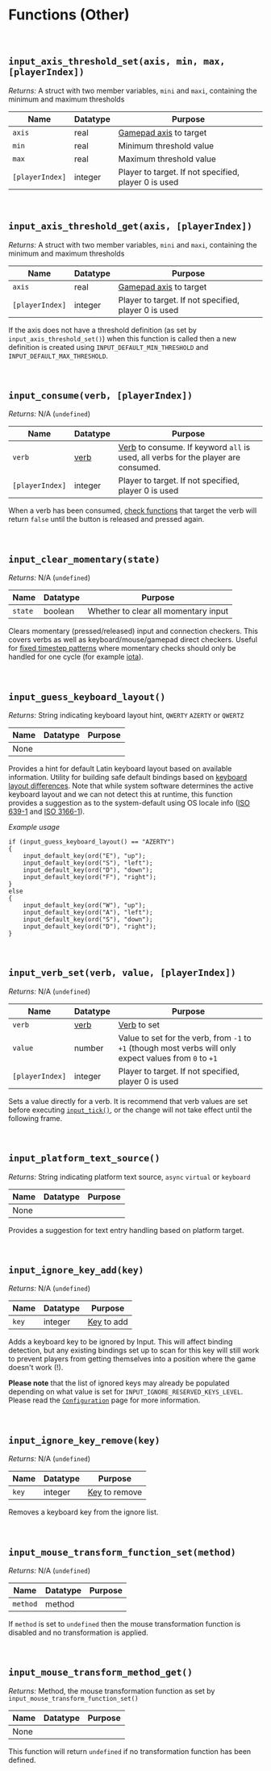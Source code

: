 # Functions (Other)

&nbsp;

## `input_axis_threshold_set(axis, min, max, [playerIndex])`

*Returns:* A struct with two member variables, `mini` and `maxi`, containing the minimum and maximum thresholds

|Name           |Datatype|Purpose                                             |
|---------------|--------|----------------------------------------------------|
|`axis`         |real    |[Gamepad axis](https://docs2.yoyogames.com/source/_build/3_scripting/4_gml_reference/controls/gamepad%20input/index.html) to target|
|`min`          |real    |Minimum threshold value                             |
|`max`          |real    |Maximum threshold value                             |
|`[playerIndex]`|integer |Player to target. If not specified, player 0 is used|

&nbsp;

## `input_axis_threshold_get(axis, [playerIndex])`

*Returns:* A struct with two member variables, `mini` and `maxi`, containing the minimum and maximum thresholds

|Name           |Datatype|Purpose                                             |
|---------------|--------|----------------------------------------------------|
|`axis`         |real    |[Gamepad axis](https://docs2.yoyogames.com/source/_build/3_scripting/4_gml_reference/controls/gamepad%20input/index.html) to target|
|`[playerIndex]`|integer |Player to target. If not specified, player 0 is used|

If the axis does not have a threshold definition (as set by `input_axis_threshold_set()`) when this function is called then a new definition is created using `INPUT_DEFAULT_MIN_THRESHOLD` and `INPUT_DEFAULT_MAX_THRESHOLD`.

&nbsp;

## `input_consume(verb, [playerIndex])`

*Returns:* N/A (`undefined`)

|Name           |Datatype                            |Purpose                                                                                                          |
|---------------|------------------------------------|-----------------------------------------------------------------------------------------------------------------|
|`verb`         |[verb](Verbs-and-Alternate-Bindings)|[Verb](Verbs-and-Alternate-Bindings) to consume. If keyword `all` is used, all verbs for the player are consumed.|
|`[playerIndex]`|integer                             |Player to target. If not specified, player 0 is used                                                             |

When a verb has been consumed, [check functions](Functions-(Checkers)) that target the verb will return `false` until the button is released and pressed again.

&nbsp;

## `input_clear_momentary(state)`

*Returns:* N/A (`undefined`)

|Name   |Datatype|Purpose       |
|-------|--------|--------------|
|`state`|boolean |Whether to clear all momentary input|

Clears momentary (pressed/released) input and connection checkers. This covers verbs as well as keyboard/mouse/gamepad direct checkers. Useful for [fixed timestep patterns](https://gafferongames.com/post/fix_your_timestep/) where momentary checks should only be handled for one cycle (for example [iota](https://github.com/JujuAdams/iota)).

&nbsp;

## `input_guess_keyboard_layout()`

*Returns:* String indicating keyboard layout hint, `QWERTY` `AZERTY` or `QWERTZ`

|Name           |Datatype                                                             |Purpose                                                                         |
|---------------|---------------------------------------------------------------------|--------------------------------------------------------------------------------|
|None         | |

Provides a hint for default Latin keyboard layout based on available information. Utility for building safe default bindings based on [keyboard layout differences](https://www.typingpal.com/en/news/what-is-the-difference-between-QWERTY-QWERTZ-and-AZERTY-keyboards). Note that while system software determines the active keyboard layout and we can not detect this at runtime, this function provides a suggestion as to the system-default using OS locale info ([ISO 639-1](https://en.wikipedia.org/wiki/ISO_639-1) and [ISO 3166-1](https://en.wikipedia.org/wiki/ISO_3166-1)).

_Example usage_
```
if (input_guess_keyboard_layout() == "AZERTY")
{
    input_default_key(ord("E"), "up");
    input_default_key(ord("S"), "left");
    input_default_key(ord("D"), "down");
    input_default_key(ord("F"), "right");
}
else
{
    input_default_key(ord("W"), "up");
    input_default_key(ord("A"), "left");
    input_default_key(ord("S"), "down");
    input_default_key(ord("D"), "right");
}
```

&nbsp;

## `input_verb_set(verb, value, [playerIndex])`

*Returns:* N/A (`undefined`)

|Name           |Datatype                             |Purpose                                                                                                 |
|---------------|-------------------------------------|--------------------------------------------------------------------------------------------------------|
|`verb`         |[verb](Verbs-and-Alternate-Bindings) |[Verb](Verbs-and-Alternate-Bindings) to set                                                             |
|`value`        |number                               |Value to set for the verb, from `-1` to `+1` (though most verbs will only expect values from `0` to `+1`|
|`[playerIndex]`|integer                              |Player to target. If not specified, player 0 is used                                                    |

Sets a value directly for a verb. It is recommend that verb values are set before executing [`input_tick()`](Functions-(System)#input_tick), or the change will not take effect until the following frame.

&nbsp;

## `input_platform_text_source()`

*Returns:* String indicating platform text source, `async` `virtual` or `keyboard`

|Name           |Datatype                                                             |Purpose                                                                         |
|---------------|---------------------------------------------------------------------|--------------------------------------------------------------------------------|
|None         | |

Provides a suggestion for text entry handling based on platform target.

&nbsp;

## `input_ignore_key_add(key)`

*Returns:* N/A (`undefined`)

|Name |Datatype|Purpose                                                                                                                 |
|-----|--------|------------------------------------------------------------------------------------------------------------------------|
|`key`|integer |[Key](https://docs2.yoyogames.com/source/_build/3_scripting/4_gml_reference/controls/keyboard%20input/index.html) to add|

Adds a keyboard key to be ignored by Input. This will affect binding detection, but any existing bindings set up to scan for this key will still work to prevent players from getting themselves into a position where the game doesn't work (!).

**Please note** that the list of ignored keys may already be populated depending on what value is set for `INPUT_IGNORE_RESERVED_KEYS_LEVEL`. Please read the [`Configuration`](Configuration) page for more information.

&nbsp;

## `input_ignore_key_remove(key)`

*Returns:* N/A (`undefined`)

|Name |Datatype|Purpose                                                                                                                    |
|-----|--------|---------------------------------------------------------------------------------------------------------------------------|
|`key`|integer |[Key](https://docs2.yoyogames.com/source/_build/3_scripting/4_gml_reference/controls/keyboard%20input/index.html) to remove|

Removes a keyboard key from the ignore list.

&nbsp;

## `input_mouse_transform_function_set(method)`

*Returns:* N/A (`undefined`)

|Name    |Datatype|Purpose                                             |
|--------|--------|----------------------------------------------------|
|`method`|method  |                                                    |

If `method` is set to `undefined` then the mouse transformation function is disabled and no transformation is applied.

&nbsp;

## `input_mouse_transform_method_get()`

*Returns:* Method, the mouse transformation function as set by `input_mouse_transform_function_set()`

|Name|Datatype|Purpose|
|----|--------|-------|
|None|        |       |

This function will return `undefined` if no transformation function has been defined.